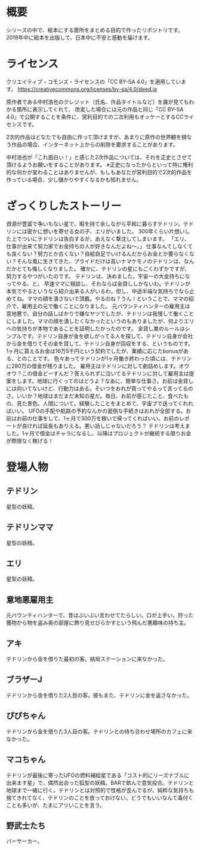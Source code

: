 # 概要
シリーズの中で、絵本にする箇所をまとめる目的で作ったリポジトリです。
2019年中に絵本を出版して、日本中に不安と感動を届けます。

# ライセンス
クリエイティブ・コモンズ・ライセンスの「CC BY-SA 4.0」を適用しています。
https://creativecommons.org/licenses/by-sa/4.0/deed.ja

原作者である中村浩也のクレジット（氏名、作品タイトルなど）を誰が見てもわかる箇所に表示してくれて、
改変した場合には元の作品と同じ「CC BY-SA 4.0」で公開することを条件に、営利目的での二次利用もオッケーとするCCライセンスです。

2次的作品はどなたでも自由に作って頂けますが、あまりに原作の世界観を損なう作品の場合、インターネット上からの削除を要求することがあります。

中村浩也が「これ面白い！」と感じた2次作品については、それを正史とさせて頂けるようお願いをすることがあります。
※正史になったからといって特に権利的な何かが変わることはありませんが、もしもあなたが営利目的で2次的作品を作っている場合、少し儲かりやすくなるかも知れません。

# ざっくりしたストーリー
資源が豊富で争いもない星で、暇を持て余しながら平和に暮らすテドリン。テドリンには密かに想いを寄せる女の子、エリがいました。
300年くらい片想いした上でついにテドリンは告白するが、あえなく撃沈してしまいます。
「エリ、仕事が出来て努力家でお金持ちの人が好きなんだよね〜。」
仕事なんてしなくても良くない？努力とか古くない？自給自足でいけるんだからお金とか要らなくない？そんな風に生きてきた、プライドだけは高いナマケモノのテドリンは、なんだかとても悔しくなりました。
確かに、テドリンの星にもごくわずかですが、努力するやつがいたのです。
テドリンは、決めました。宇宙一の大金持ちになってやる、と。
早速ママに相談し、それならば金貸ししかないわ。テドリンが本気でやるというなら紹介出来る人がいるわ。但し、中途半端な気持ちでなら止めてね。ママの顔を潰さないで頂戴。やるのね？うん！ということで、ママの紹介で、雇用主の元で働くことになりました。
元バウンティハンターの雇用主は意地悪で、自分の話しばかりで嫌なヤツでしたが、テドリンは我慢して働くことにしました。ママの顔を潰したくなかったというのもありましたが、何よりエリへの気持ちが本物であることを証明したかったのです。
金貸し業のルールはシンプルです。テドリン自身が金を欲しがってる人を探して、テドリン自身が会社から金を借りてその金を貸して、テドリン自身が回収をする、というものです。
1ヶ月に貰えるお金は16万5千円という契約でしたが、業績に応じたbonusがある、とのことです。
色々あってテドリンが1ヶ月働き終わった頃には、テドリンに280万の借金が残りました。
雇用主はテドリンに対して劇詰めします。オウオウ？この借金どーすんだ？答えられずに泣いてるテドリンに対して雇用主は提案をします。地球に行くってのはどうよ？なあに、簡単な仕事さ。お前は金貸しには向いてないけど、行動力はある。そいつをおれが買ってやるって言ってるのさ。いいか？地球はまだまだ未知の星だ。毎日、お前が感じたこと、食べたもの、見た景色。人間について。経験したことをまとめて、宇宙プで送ってくれればいい。
UFOの手配や航路の予約なんかの面倒な手続きはおれが全部する。お前はお前の仕事をして、1ヶ月で300万を稼いで帰ってくればいい。お前のレポートが良ければ延長もありえる。悪い話しじゃないだろう？
テドリンは考えました。1ヶ月で借金はチャラになるし、以降はプロジェクトが継続する限りお金が際限なく稼げる！

# 登場人物
## テドリン
星型の妖精。

## テドリンママ
星型の妖精。

## エリ
星型の妖精。

## 意地悪雇用主
元バウンティハンターで、昔はぶいぶい言わせてたらしい。口が上手い。狩った獲物から物を盗み奥の部屋に飾り見せびらかすという飛んだ悪趣味の持ち主。

## アキ
テドリンから金を借りた最初の客。結局ステーションに来なかった。

## ブラザーJ
テドリンから金を借りた2人目の客。彼もまた、テドリンに金を返さなかった。

## ぴぴちゃん
テドリンから金を借りた3人目の客。テドリンとの待ち合わせ場所のカフェに来なかった。

## マコちゃん
テドリンが最後に寄ったUFOの燃料補給星である「コスト的にリーズナブルに出来ます星」で、偶然出会った狐型の妖精。BARで飲んで意気投合。テドリンと地球まで一緒に行く。テドリンとは対照的で性格が歪んでるが、純粋な気持ちも捨てきれてなく、テドリンのことを放っておけない。どうでもいいなんて毒付くことも多いが、たまにアツいことを言う。

## 野武士たち
バーサーカー。


